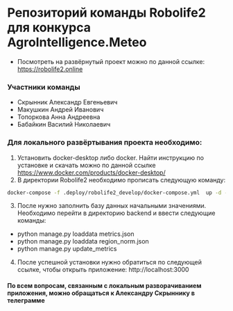 #  Репозиторий команды Robolife2 для конкурса AgroIntelligence.Meteo 

* Посмотреть на развёрнутый проект можно по данной ссылке: https://robolife2.online

### Участники команды

* Скрынник Александр Евгеньевич
* Макушкин Андрей Иванович
* Топоркова Анна Андреевна
* Бабайкин Василий Николаевич


### Для локального развёртывания проекта необходимо:
1) Установить docker-desktop либо docker. Найти инструкцию по установке и скачать можно по данной ссылке https://www.docker.com/products/docker-desktop/
2) В директории Robolife2 необходимо прописать следующую команду: 
```bash
docker-compose -f .deploy/robolife2_develop/docker-compose.yml  up -d --build
```
3) После нужно заполнить базу данных начальными значениями. Необходимо перейти в директорию backend и ввести следующие команды:
- python manage.py loaddata metrics.json
- python manage.py loaddata region_norm.json
- python manage.py update_metrics

4) После успешной установки нужно обратиться по следующей ссылке, чтобы открыть приложение: http://localhost:3000  

#### По всем вопросам, связанным с локальным разворачиванием приложения, можно обращаться к Александру Скрыннику в телеграмме 
